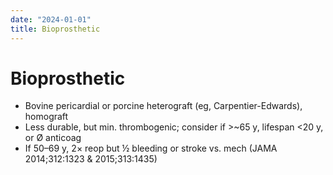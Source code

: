 ```yaml
---
date: "2024-01-01"
title: Bioprosthetic
---
```


# Bioprosthetic

* Bovine pericardial or porcine heterograft (eg, Carpentier-Edwards), homograft
* Less durable, but min. thrombogenic; consider if >~65 y, lifespan <20 y, or Ø anticoag
* If 50–69 y, 2× reop but ½ bleeding or stroke vs. mech (JAMA 2014;312:1323 & 2015;313:1435)
